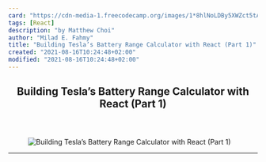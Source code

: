 ```yaml
---
card: "https://cdn-media-1.freecodecamp.org/images/1*8hlNoLDBy5XWZct5tAtPoA.png"
tags: [React]
description: "by Matthew Choi"
author: "Milad E. Fahmy"
title: "Building Tesla’s Battery Range Calculator with React (Part 1)"
created: "2021-08-16T10:24:48+02:00"
modified: "2021-08-16T10:24:48+02:00"
---
```

<div class="site-wrapper">
<main id="site-main" class="site-main outer">
<div class="inner">
<article class="post-full post tag-react tag-javascript tag-web-development tag-programming tag-css ">
<header class="post-full-header">
<h1 class="post-full-title">Building Tesla’s Battery Range Calculator with React (Part 1)</h1>
</header>
<figure class="post-full-image">
<picture>
<source media="(max-width: 700px)" sizes="1px" srcset="data:image/gif;base64,R0lGODlhAQABAIAAAAAAAP///yH5BAEAAAAALAAAAAABAAEAAAIBRAA7 1w">
<source media="(min-width: 701px)" sizes="(max-width: 800px) 400px,
(max-width: 1170px) 700px,
1400px" srcset="https://cdn-media-1.freecodecamp.org/images/1*8hlNoLDBy5XWZct5tAtPoA.png 300w,
https://cdn-media-1.freecodecamp.org/images/1*8hlNoLDBy5XWZct5tAtPoA.png 600w,
https://cdn-media-1.freecodecamp.org/images/1*8hlNoLDBy5XWZct5tAtPoA.png 1000w,
https://cdn-media-1.freecodecamp.org/images/1*8hlNoLDBy5XWZct5tAtPoA.png 2000w">
<img onerror="this.style.display='none'" src="https://cdn-media-1.freecodecamp.org/images/1*8hlNoLDBy5XWZct5tAtPoA.png" alt="Building Tesla’s Battery Range Calculator with React (Part 1)">
</picture>
</figure>
<section class="post-full-content">
<div class="post-content medium-migrated-article">
</div>
<hr>
</section>
</article>
</div>
</main>
</div>
<!-- Google Tag Manager (noscript) -->
<!-- End Google Tag Manager (noscript) -->
